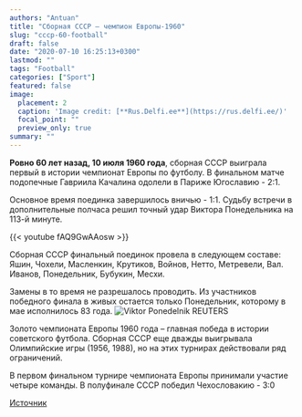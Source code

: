 ```yaml
---
authors: "Antuan"
title: "Сборная CCCР – чемпион Европы-1960"
slug: "cccp-60-football"
draft: false
date: "2020-07-10 16:25:13+0300"  
lastmod: ""
tags: "Football"
categories: ["Sport"]
featured: false
image:
  placement: 2
  caption: 'Image credit: [**Rus.Delfi.ee**](https://rus.delfi.ee/)'
  focal_point: ""
  preview_only: true
summary: ""  
---
```


**Ровно 60 лет назад, 10 июля 1960 года**, сборная СССР выиграла первый в истории чемпионат Европы по футболу. В финальном матче подопечные Гавриила Качалина одолели в Париже Югославию - 2:1. 
<!--more-->
Основное время поединка завершилось вничью - 1:1. Судьбу встречи в дополнительные полчаса решил точный удар Виктора Понедельника на 113-й минуте.

{{< youtube fAQ9GwAAosw >}}

Сборная СССР финальный поединок провела в следующем составе: Яшин, Чохели, Масленкин, Крутиков, Войнов, Нетто, Метревели, Вал. Иванов, Понедельник, Бубукин, Месхи.

Замены в то время не разрешалось проводить. Из участников победного финала в живых остается только Понедельник, которому в мае исполнилось 83 года.
![Viktor Ponedelnik REUTERS](https://g1.nh.ee/images/pix/1000x718/dIdAUAmjScA/viktor-ponedelnik-90415553.jpg)

Золото чемпионата Европы 1960 года – главная победа в истории советского футбола. Сборная СССР еще дважды выигрывала Олимпийские игры (1956, 1988), но на этих турнирах действовали ряд ограничений.

В первом финальном турнире чемпионата Европы принимали участие четыре команды. В полуфинале СССР победил Чехословакию - 3:0

[Источник](https://rus.delfi.ee/sport/jalgpall/video-60-let-nazad-sbornaya-sssr-vyigrala-pervyj-chempionat-evropy-po-futbolu?id=90415071)
